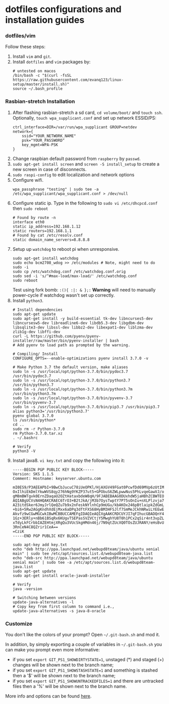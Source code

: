 # dotfiles configurations and installation guides

### dotfiles/vim

Follow these steps:
1. Install `vim` and `git`.
2. Install `dotfiles` and `vim` packages by:
   ```shell
   # untested on macos
   /bin/bash -c "$(curl -fsSL https://raw.githubusercontent.com/evanq123/linux-setup/master/install.sh)"
   source ~/.bash_profile
   ```

### Rasbian-stretch Installation
1. After flashing rasbian-stretch a sd card, `cd volume/boot/` and `touch ssh`.
   Optionally, `touch wpa_supplicant.conf` and set up network ESSID/PS:
   ```
   ctrl_interface=DIR=/var/run/wpa_supplicant GROUP=netdev
   network={
       ssid="YOUR_NETWORK_NAME"
       psk="YOUR_PASSWORD"
       key_mgmt=WPA-PSK
   }
   ```
2. Change raspbian default password from `raspberry` by `passwd`.
3. `sudo apt-get install screen` and `screen -S install_setup` to create a new screen in case of disconnects.
4. `sudo raspi-config` to edit localization and network options
5. Configure wifi.
   ```shell
   wpa_passphrase "testing" | sudo tee -a /etc/wpa_supplicant/wpa_supplicant.conf > /dev/null
   ```
6. Configure static ip. Type in the following to `sudo vi /etc/dhcpcd.conf` then `sudo reboot`
   ```shell
   # Found by route -n
   interface eth0
   static ip_address=192.168.1.12
   static routers=192.168.1.1
   # Found by cat /etc/resolv.conf
   static domain_name_servers=8.8.8.8
   ```
7. Setup up `watchdog` to reboot pi when unresponsive.
   ```shell
   sudo apt-get install watchdog
   sudo echo bcm2708_wdog >> /etc/modules # Note, might need to do sudo -i
   sudo cp /etc/watchdog.conf /etc/watchdog.conf.orig
   sudo sed -i 's/^#max-load/max-load/' /etc/watchdog.conf
   sudo reboot
   ```
   Test using fork bomb: `:(){ :|: & };:` **Warning** will need to manually power-cycle if watchdog wasn't set up correctly.
8. Install `python3`.
   ```shell
   # Install dependencies
   sudo apt-get update
   sudo apt-get install -y build-essential tk-dev libncurses5-dev libncursesw5-dev libreadline6-dev libdb5.3-dev libgdbm-dev libsqlite3-dev libssl-dev libbz2-dev libexpat1-dev liblzma-dev zlib1g-dev libffi-dev
   curl -L https://github.com/pyenv/pyenv-installer/raw/master/bin/pyenv-installer | bash
   # Add pyenv to load path as prompted by the warning.
   ```
   ```shell
   # Compiling/ Install
   CONFIGURE_OPTS=--enable-optimizations pyenv install 3.7.0 -v
   ```
   ```shell
   # Make Python 3.7 the default version, make aliases
   sudo ln -s /usr/local/opt/python-3.7.0/bin/pydoc3.7 /usr/bin/pydoc3.7
   sudo ln -s /usr/local/opt/python-3.7.0/bin/python3.7 /usr/bin/python3.7
   sudo ln -s /usr/local/opt/python-3.7.0/bin/python3.7m /usr/bin/python3.7m
   sudo ln -s /usr/local/opt/python-3.7.0/bin/pyvenv-3.7 /usr/bin/pyvenv-3.7
   sudo ln -s /usr/local/opt/python-3.7.0/bin/pip3.7 /usr/bin/pip3.7
   alias python3='/usr/bin/python3.7'
   pyenv global 3.7.0
   ls /usr/bin/python*
   cd ..
   sudo rm -r Python-3.7.0
   rm Python-3.7.0.tar.xz
   . ~/.bashrc
   ```
   ```shell
   # Verify
   python3 -V
   ```
9. Install java8.
   `vi key.txt` and copy the following into it:
   ```
   -----BEGIN PGP PUBLIC KEY BLOCK-----
   Version: SKS 1.1.5
   Comment: Hostname: keyserver.ubuntu.com

   mI0ES9/P3AEEAPbI+9BwCbJucuC78iUeOPKl/HjAXGV49FGat0PcwfDd69MVp6zUtIMbLgkU
   OxIlhiEkDmlYkwWVS8qy276hNg9YKZP37ut5+GPObuS6ZWLpwwNus5PhLvqeGawVJ/obu7d7
   gM8mBWTgvk0ErnZDaqaU2OZtHataxbdeW8qH/9FJABEBAAG0DUxhdW5jaHBhZCBWTEOImwQQ
   AQIABgUCVsN4HQAKCRAEC6TrO3+B2tJkA/jM3b7OysTwptY7P75sOnIu+nXLPlzvja7qH7Wn
   A23itdSker6JmyJrlQeQZu7b9x2nFeskNYlnhCp9mUGu/kbAKOx246pBtlaipkZdGmL4qXBi
   +bi6+5Rw2AGgKndhXdEjMxx6aDPq3dftFXS68HyBM3HFSJlf7SmMeJCkhNRwiLYEEwECACAF
   Akvfz9wCGwMGCwkIBwMCBBUCCAMEFgIDAQIeAQIXgAAKCRDCUYJI7qFIhucGBADQnY4V1xKT
   1Gz+3ERly+nBb61BSqRx6KUgvTSEPasSVZVCtjY5MwghYU8T0h1PCx2qSir4nt3vpZL1luW2
   xTdyLkFCrbbIAZEHtmjXRgQu3VUcSkgHMdn46j/7N9qtZUcXQ0TOsZUJRANY/eHsBvUg1cBm
   3RnCeN4C8QZrir1CeA==
   =CziK
   -----END PGP PUBLIC KEY BLOCK-----
   ```  
   ``` shell
   sudo apt-key add key.txt
   echo "deb http://ppa.launchpad.net/webupd8team/java/ubuntu xenial main" | sudo tee /etc/apt/sources.list.d/webupd8team-java.list
   echo "deb-src http://ppa.launchpad.net/webupd8team/java/ubuntu xenial main" | sudo tee -a /etc/apt/sources.list.d/webupd8team-java.list
   sudo apt-get update
   sudo apt-get install oracle-java8-installer

   # Verify
   java -version

   # Switching between versions
   update-java-alternatives -l
   # Copy key from first column to command i.e.,
   update-java-alternatives -s java-8-oracle
   ```

### Customize

You don't like the colors of your prompt? Open `~/.git-bash.sh` and mod it.

In addition, by simply exporting a couple of variables in `~/.git-bash.sh` you can make you prompt even more informative:
* if you set `export GIT_PS1_SHOWDIRTYSTATE=1`, unstaged (*) and staged (+) changes will be shown next to the branch name;
* if you set `export GIT_PS1_SHOWSTASHSTATE=1` and something is stashed then a '$' will be shown next to the branch name;
* if you set `export GIT_PS1_SHOWUNTRACKEDFILES=1` and there are untracked files then a '%' will be shown next to the branch name.

More info and options can be found [here](https://git-scm.com/book/en/v2/Appendix-A%3A-Git-in-Other-Environments-Git-in-Bash).
